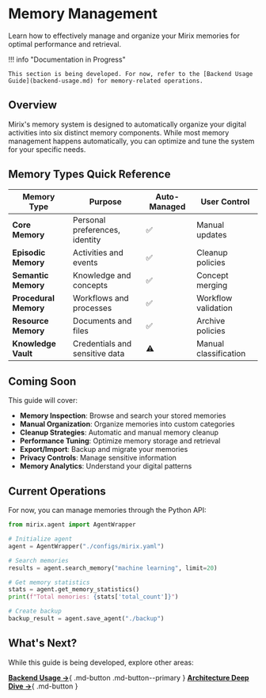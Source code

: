 # Memory Management

Learn how to effectively manage and organize your Mirix memories for optimal performance and retrieval.

!!! info "Documentation in Progress"
    
    This section is being developed. For now, refer to the [Backend Usage Guide](backend-usage.md) for memory-related operations.

## Overview

Mirix's memory system is designed to automatically organize your digital activities into six distinct memory components. While most memory management happens automatically, you can optimize and tune the system for your specific needs.

## Memory Types Quick Reference

| Memory Type | Purpose | Auto-Managed | User Control |
|-------------|---------|--------------|--------------|
| **Core Memory** | Personal preferences, identity | ✅ | Manual updates |
| **Episodic Memory** | Activities and events | ✅ | Cleanup policies |
| **Semantic Memory** | Knowledge and concepts | ✅ | Concept merging |
| **Procedural Memory** | Workflows and processes | ✅ | Workflow validation |
| **Resource Memory** | Documents and files | ✅ | Archive policies |
| **Knowledge Vault** | Credentials and sensitive data | ⚠️ | Manual classification |

## Coming Soon

This guide will cover:

- **Memory Inspection**: Browse and search your stored memories
- **Manual Organization**: Organize memories into custom categories
- **Cleanup Strategies**: Automatic and manual memory cleanup
- **Performance Tuning**: Optimize memory storage and retrieval
- **Export/Import**: Backup and migrate your memories
- **Privacy Controls**: Manage sensitive information
- **Memory Analytics**: Understand your digital patterns

## Current Operations

For now, you can manage memories through the Python API:

```python
from mirix.agent import AgentWrapper

# Initialize agent
agent = AgentWrapper("./configs/mirix.yaml")

# Search memories
results = agent.search_memory("machine learning", limit=20)

# Get memory statistics
stats = agent.get_memory_statistics()
print(f"Total memories: {stats['total_count']}")

# Create backup
backup_result = agent.save_agent("./backup")
```

## What's Next?

While this guide is being developed, explore other areas:

[**Backend Usage →**](backend-usage.md){ .md-button .md-button--primary }
[**Architecture Deep Dive →**](../architecture/memory-components.md){ .md-button } 